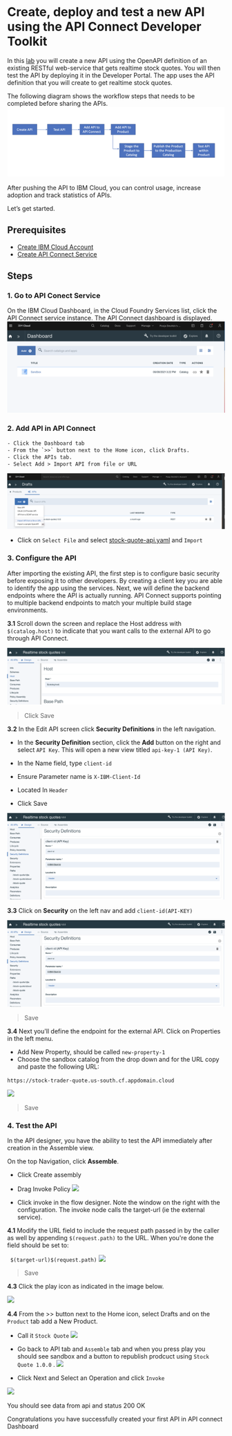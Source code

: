 # Create, deploy and test a new API using the API Connect Developer Toolkit
In this [lab](https://github.com/IBM/api-connect-workshop/blob/main/lab.md) you will create a new API using the OpenAPI definition of an existing RESTful web-service that gets realtime stock quotes. You will then test the API by deploying it in the Developer Portal. The app uses the API definition that you will create to get realtime stock quotes.

The following diagram shows the workflow steps that needs to be completed before sharing the APIs.
![](./images/img5.png)

After pushing the API to IBM Cloud, you can control usage, increase adoption and track statistics of APIs. 

Let’s get started.

## Prerequisites
- [Create IBM Cloud Account](https://github.com/IBM/api-connect-workshop#getting-started)
- [Create API Connect Service](https://github.com/IBM/api-connect-workshop#setting-up-api-connect-service)

## Steps 

### 1. Go to API Conect Service
 On the IBM Cloud Dashboard, in the Cloud Foundry Services list, click the API Connect service instance. The API Connect dashboard is displayed.
![](./images/img4.png)

### 2. Add API in API Connect 
    - Click the Dashboard tab 
    - From the `>>` button next to the Home icon, click Drafts.
    - Click the APIs tab.
    - Select Add > Import API from file or URL

![](./images/img6.png)

- Click on `Select File` and select [stock-quote-api.yaml](https://github.com/IBM/api-connect-workshop/blob/main/stock-quote-api.yaml) and `Import`

### 3. Configure the API

After importing the existing API, the first step is to configure basic security before exposing it to other developers. By creating a client key you are able to identify the app using the services. Next, we will define the backend endpoints where the API is actually running. API Connect supports pointing to multiple backend endpoints to match your multiple build stage environments.

 **3.1** Scroll down the screen and replace the Host address with `$(catalog.host)` to indicate that you want calls to the external API to go through API Connect.

![](./images/img7.png)

> Click Save 

**3.2**  In the Edit API screen click **Security Definitions** in the left navigation. 
- In the **Security Definition** section, click the **Add** button on the right and select `API Key`. This will open a new view titled `api-key-1 (API Key)`.

- In the Name field, type `client-id`
- Ensure Parameter name is `X-IBM-Client-Id`
- Located In `Header`
- Click Save

![](./images/img8.png)

**3.3** Click on **Security** on the left nav and add `client-id(API-KEY)`

![](./images/img8.png)

> Save

**3.4** Next you'll define the endpoint for the external API. Click on Properties in the left menu.

- Add New Property, should be called `new-property-1`
- Choose the sandbox catalog from the drop down and for the URL copy and paste the following URL:

```https://stock-trader-quote.us-south.cf.appdomain.cloud```

![](./images/img10.png)
> Save

### 4. Test the API 
In the API designer, you have the ability to test the API immediately after creation in the Assemble view.

On the top Navigation, click **Assemble**.

- Click Create assembly
- Drag Invoke Policy
![](./images/img11.png)

- Click invoke in the flow designer. Note the window on the right with the configuration. The invoke node calls the target-url (ie the external service).

**4.1** Modify the URL field to include the request path passed in by the caller as well by appending `$(request.path)` to the URL. When you're done the field should be set to:

``` $(target-url)$(request.path)```
![](./images/img12.png)

> Save 

**4.3** Click the play icon as indicated in the image below.

![](./images/img13.png)

**4.4** From the >> button next to the Home icon, select Drafts and on the `Product` tab add a New Product. 
- Call it `Stock Quote` 
![](./images/img14.png)

- Go back to API tab and `Assemble` tab and when you press play you should see sandbox and a button to republish prodcuct using `Stock Quote 1.0.0` . 
![](./images/img15.png)

- Click Next and Select an Operation and click `Invoke` 

![](./images/img16.png)

You should see data from api and status 200 OK

Congratulations you have successfully created your first API in API connect Dashboard


